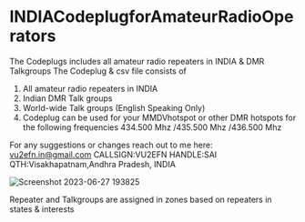 # INDIACodeplugforAmateurRadioOperators
The Codeplugs includes all amateur radio  repeaters in INDIA &amp; DMR Talkgroups
The Codeplug & csv file consists of
1. All amateur radio repeaters in INDIA 
2. Indian DMR Talk groups
3. World-wide Talk groups (English Speaking Only)
4. Codeplug can be used for your MMDVhotspot or other DMR hotspots for the following frequencies 434.500 Mhz /435.500 Mhz /436.500 Mhz

For any suggestions or changes reach out to me here: vu2efn.in@gmail.com CALLSIGN:VU2EFN HANDLE:SAI QTH:Visakhapatnam,Andhra Pradesh, INDIA


![Screenshot 2023-06-27 193825](https://github.com/sailikhitradio/INDIACodeplugforAmateurRadioOperators/assets/137906273/781799ee-0eea-4afd-af52-269c79a36776)

Repeater and Talkgroups are assigned in zones based on repeaters in states & interests
